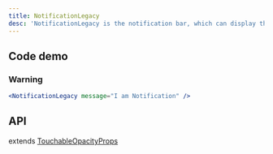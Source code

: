 ```yaml
---
title: NotificationLegacy
desc: 'NotificationLegacy is the notification bar, which can display three types of information: success, warning, and error.'
---
```


## Code demo

### Warning

```jsx
<NotificationLegacy message="I am Notification" />
```

## API

extends [TouchableOpacityProps](https://reactnative.dev/docs/touchableopacity#props)

<Props name="NotificationLegacyProps"/>
